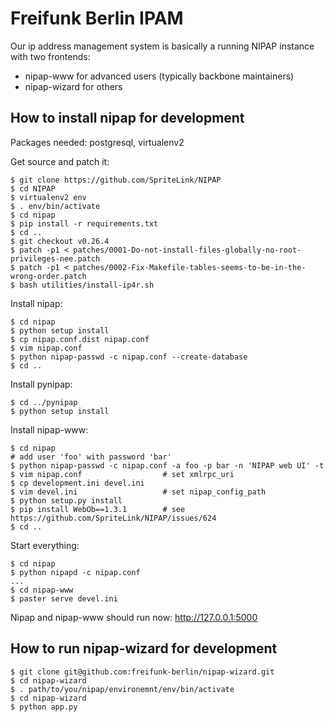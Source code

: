 Freifunk Berlin IPAM
====================

Our ip address management system is basically a running NIPAP instance with two
frontends:

* nipap-www for advanced users (typically backbone maintainers) 
* nipap-wizard for others

How to install nipap for development
------------------------------------

Packages needed: postgresql, virtualenv2

Get source and patch it:

```
$ git clone https://github.com/SpriteLink/NIPAP
$ cd NIPAP
$ virtualenv2 env
$ . env/bin/activate
$ cd nipap
$ pip install -r requirements.txt
$ cd ..
$ git checkout v0.26.4
$ patch -p1 < patches/0001-Do-not-install-files-globally-no-root-privileges-nee.patch
$ patch -p1 < patches/0002-Fix-Makefile-tables-seems-to-be-in-the-wrong-order.patch
$ bash utilities/install-ip4r.sh
```

Install nipap:

```
$ cd nipap
$ python setup install
$ cp nipap.conf.dist nipap.conf
$ vim nipap.conf
$ python nipap-passwd -c nipap.conf --create-database
$ cd ..
```

Install pynipap:

```
$ cd ../pynipap
$ python setup install
```

Install nipap-www:

```
$ cd nipap
# add user 'foo' with password 'bar'
$ python nipap-passwd -c nipap.conf -a foo -p bar -n 'NIPAP web UI' -t
$ vim nipap.conf                  # set xmlrpc_uri
$ cp development.ini devel.ini
$ vim devel.ini                   # set nipap_config_path
$ python setup.py install
$ pip install WebOb==1.3.1        # see https://github.com/SpriteLink/NIPAP/issues/624
$ cd ..
```

Start everything:

```
$ cd nipap
$ python nipapd -c nipap.conf
...
$ cd nipap-www
$ paster serve devel.ini
```

Nipap and nipap-www should run now: http://127.0.0.1:5000

How to run nipap-wizard for development
-------------------------------------------

```
$ git clone git@github.com:freifunk-berlin/nipap-wizard.git
$ cd nipap-wizard
$ . path/to/you/nipap/environemnt/env/bin/activate
$ cd nipap-wizard
$ python app.py
```
